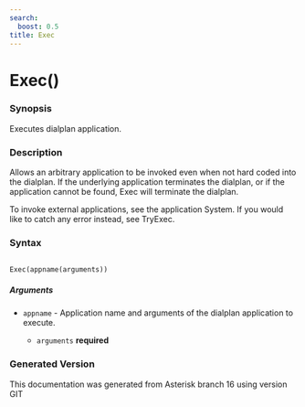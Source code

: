 ```yaml
---
search:
  boost: 0.5
title: Exec
---
```


# Exec()

### Synopsis

Executes dialplan application.

### Description

Allows an arbitrary application to be invoked even when not hard coded into the dialplan. If the underlying application terminates the dialplan, or if the application cannot be found, Exec will terminate the dialplan.<br>

To invoke external applications, see the application System. If you would like to catch any error instead, see TryExec.<br>


### Syntax


```

Exec(appname(arguments))
```
##### Arguments


* `appname` - Application name and arguments of the dialplan application to execute.<br>

    * `arguments` **required**


### Generated Version

This documentation was generated from Asterisk branch 16 using version GIT 